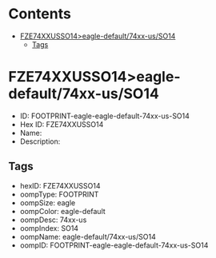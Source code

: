 



Contents
========

* [FZE74XXUSSO14>eagle-default/74xx-us/SO14](#fze74xxusso14eagle-default74xx-usso14)
	* [Tags](#tags)

# FZE74XXUSSO14>eagle-default/74xx-us/SO14

- ID: FOOTPRINT-eagle-eagle-default-74xx-us-SO14
- Hex ID: FZE74XXUSSO14
- Name: 
- Description: 

## Tags

- hexID: FZE74XXUSSO14
- oompType: FOOTPRINT
- oompSize: eagle
- oompColor: eagle-default
- oompDesc: 74xx-us
- oompIndex: SO14
- oompName: eagle-default/74xx-us/SO14
- oompID: FOOTPRINT-eagle-eagle-default-74xx-us-SO14
